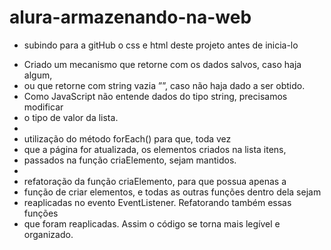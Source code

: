 # alura-armazenando-na-web

 - subindo para a gitHub o css e html deste projeto antes de inicia-lo

 * Criado um mecanismo que retorne com os dados salvos, caso haja algum, 
 * ou que retorne com string vazia ””, caso não haja dado a ser obtido. 
 * Como JavaScript não entende dados do tipo string, precisamos modificar 
 * o tipo de valor da lista.
 * 
 * utilização do método forEach() para que, toda vez 
 * que a página for atualizada, os elementos criados na lista itens, 
 * passados na função criaElemento, sejam mantidos.
 * 
 * refatoração da função criaElemento, para que possua apenas a 
 * função de criar elementos, e todas as outras funções dentro dela sejam 
 * reaplicadas no evento EventListener. Refatorando também essas funções 
 * que foram reaplicadas. Assim o código se torna mais legível e organizado.